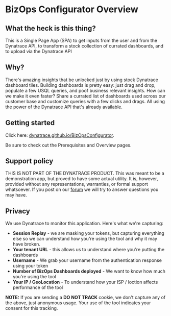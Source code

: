 # BizOps Configurator Overview
## What the heck is this thing?
This is a Single Page App (SPA) to get inputs from the user and from the Dynatrace API, to transform a stock collection of currated dashboards, and to upload via the Dynatrace API

## Why?
There's amazing insights that be unlocked just by using stock Dynatrace dashboard tiles. Building dashboards is pretty easy: just drag and drop, populate a few USQL queries, and poof business relevant insights. How can we make it even faster? Share a currated list of dashboards used across our customer base and customize queries with a few clicks and drags. All using the power of the Dynatrace API that's already available.

## Getting started
Click here: [dynatrace.github.io/BizOpsConfigurator](https://dynatrace.github.io/BizOpsConfigurator).

Be sure to check out the Prerequisites and Overview pages.

## Support policy
THIS IS NOT PART OF THE DYNATRACE PRODUCT. This was meant to be a demonstration app, but proved to have some actual utility. It is, however, provided without any representations, warranties, or formal support whatsoever. If you post on our [forum](https://answers.dynatrace.com/spaces/482/dynatrace-open-qa/kbentry/236940/bizops-configurator-comments-and-news.html) we will try to answer questions you may have.

## Privacy
We use Dynatrace to monitor this application. Here's what we're capturing:
-  **Session Replay** - we are masking your tokens, but capturing everything else so we can understand how you're using the tool and why it may have broken.
-  **Your tenant URL** - this allows us to understand where you're putting the dashboards
-  **Username** - We grab your username from the authentication response using your token
-  **Number of BizOps Dashboards deployed** - We want to know how much you're using the tool
-  **Your IP / GeoLocation** - To understand how your ISP / loction affects performance of the tool

**NOTE:** If you are sending a **DO NOT TRACK** cookie, we don't capture any of the above, just anonymous usage. Your use of the tool indicates your consent for this tracking.
